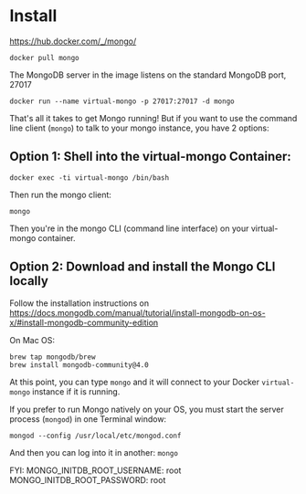 # Install

https://hub.docker.com/_/mongo/

```
docker pull mongo
```

The MongoDB server in the image listens on the standard MongoDB port, 27017

```
docker run --name virtual-mongo -p 27017:27017 -d mongo
```

That's all it takes to get Mongo running! But if you want to use the command line client (`mongo`) to talk to your mongo instance, you have 2 options:

## Option 1: Shell into the virtual-mongo Container:

```
docker exec -ti virtual-mongo /bin/bash
```

Then run the mongo client:

```
mongo
```

Then you're in the mongo CLI (command line interface) on your virtual-mongo container.

## Option 2: Download and install the Mongo CLI locally

Follow the installation instructions on https://docs.mongodb.com/manual/tutorial/install-mongodb-on-os-x/#install-mongodb-community-edition

On Mac OS:
```
brew tap mongodb/brew
brew install mongodb-community@4.0
```

At this point, you can type `mongo` and it will connect to your Docker `virtual-mongo` instance if it is running.

If you prefer to run Mongo natively on your OS, you must start the server process (`mongod`) in one Terminal window:

```
mongod --config /usr/local/etc/mongod.conf
```

And then you can log into it in another: `mongo`


FYI:
MONGO_INITDB_ROOT_USERNAME: root
MONGO_INITDB_ROOT_PASSWORD: root